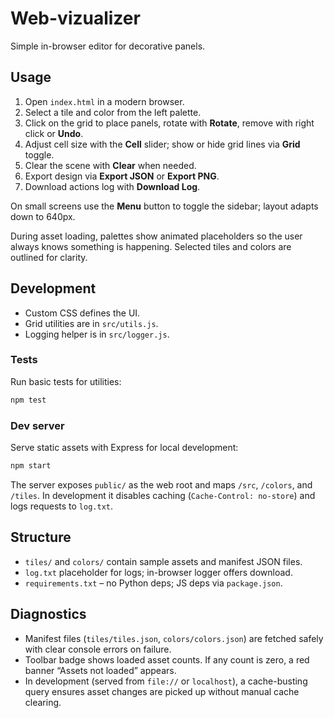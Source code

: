 # Web-vizualizer

Simple in-browser editor for decorative panels.

## Usage
1. Open `index.html` in a modern browser.
2. Select a tile and color from the left palette.
3. Click on the grid to place panels, rotate with **Rotate**, remove with right click or **Undo**.
4. Adjust cell size with the **Cell** slider; show or hide grid lines via **Grid** toggle.
5. Clear the scene with **Clear** when needed.
6. Export design via **Export JSON** or **Export PNG**.
7. Download actions log with **Download Log**.

On small screens use the **Menu** button to toggle the sidebar; layout adapts down to 640px.

During asset loading, palettes show animated placeholders so the user always knows something is happening. Selected tiles and colors are outlined for clarity.

## Development
- Custom CSS defines the UI.
- Grid utilities are in `src/utils.js`.
- Logging helper is in `src/logger.js`.

### Tests
Run basic tests for utilities:
```bash
npm test
```

### Dev server
Serve static assets with Express for local development:

```bash
npm start
```

The server exposes `public/` as the web root and maps `/src`, `/colors`, and `/tiles`. In development it disables caching (`Cache-Control: no-store`) and logs requests to `log.txt`.

## Structure
- `tiles/` and `colors/` contain sample assets and manifest JSON files.
- `log.txt` placeholder for logs; in-browser logger offers download.
- `requirements.txt` – no Python deps; JS deps via `package.json`.

## Diagnostics
- Manifest files (`tiles/tiles.json`, `colors/colors.json`) are fetched safely with clear console errors on failure.
- Toolbar badge shows loaded asset counts. If any count is zero, a red banner “Assets not loaded” appears.
- In development (served from `file://` or `localhost`), a cache-busting query ensures asset changes are picked up without manual cache clearing.
